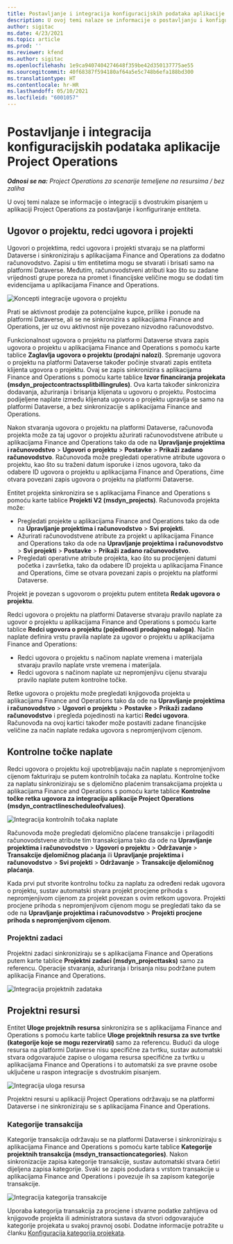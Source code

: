 ```yaml
---
title: Postavljanje i integracija konfiguracijskih podataka aplikacije Project Operations
description: U ovoj temi nalaze se informacije o postavljanju i konfiguraciji karata s dvostrukim pisanjem u aplikaciji Project Operations.
author: sigitac
ms.date: 4/23/2021
ms.topic: article
ms.prod: ''
ms.reviewer: kfend
ms.author: sigitac
ms.openlocfilehash: 1e9ca9407404274648f359be42d350137775ae55
ms.sourcegitcommit: 40f68387f594180af64a5e5c748b6efa188bd300
ms.translationtype: HT
ms.contentlocale: hr-HR
ms.lasthandoff: 05/10/2021
ms.locfileid: "6001057"
---
```

# <a name="project-operations-setup-and-configuration-data-integration"></a>Postavljanje i integracija konfiguracijskih podataka aplikacije Project Operations

_**Odnosi se na:** Project Operations za scenarije temeljene na resursima / bez zaliha_

U ovoj temi nalaze se informacije o integraciji s dvostrukim pisanjem u aplikaciji Project Operations za postavljanje i konfiguriranje entiteta.

## <a name="project-contracts-contract-lines-and-projects"></a>Ugovor o projektu, redci ugovora i projekti

Ugovori o projektima, redci ugovora i projekti stvaraju se na platformi Dataverse i sinkroniziraju s aplikacijama Finance and Operations za dodatno računovodstvo. Zapisi u tim entitetima mogu se stvarati i brisati samo na platformi Dataverse. Međutim, računovodstveni atributi kao što su zadane vrijednosti grupe poreza na promet i financijske veličine mogu se dodati tim evidencijama u aplikacijama Finance and Operations.

  ![Koncepti integracije ugovora o projektu](./media/1ProjectContract.jpg)

Prati se aktivnost prodaje za potencijalne kupce, prilike i ponude na platformi Dataverse, ali se ne sinkronizira s aplikacijama Finance and Operations, jer uz ovu aktivnost nije povezano nizvodno računovodstvo.

Funkcionalnost ugovora o projektu na platformi Dataverse stvara zapis ugovora o projektu u aplikacijama Finance and Operations s pomoću karte tablice **Zaglavlja ugovora o projektu (prodajni nalozi)**. Spremanje ugovora o projektu na platformi Dataverse također počinje stvarati zapis entiteta klijenta ugovora o projektu. Ovaj se zapis sinkronizira s aplikacijama Finance and Operations s pomoću karte tablice **Izvor financiranja projekata (msdyn\_projectcontractssplitbillingrules)**. Ova karta također sinkronizira dodavanja, ažuriranja i brisanja klijenata u ugovoru o projektu. Postocima podijeljene naplate između klijenata ugovora o projektu upravlja se samo na platformi Dataverse, a bez sinkronizacije s aplikacijama Finance and Operations.

Nakon stvaranja ugovora o projektu na platformi Dataverse, računovođa projekta može za taj ugovor o projektu ažurirati računovodstvene atribute u aplikacijama Finance and Operations tako da ode na **Upravljanje projektima i računovodstvo** > **Ugovori o projektu** > **Postavke** > **Prikaži zadano računovodstvo**. Računovođa može pregledati operativne atribute ugovora o projektu, kao što su traženi datum isporuke i iznos ugovora, tako da odabere ID ugovora o projektu u aplikacijama Finance and Operations, čime otvara povezani zapis ugovora o projektu na platformi Dataverse.

Entitet projekta sinkronizira se s aplikacijama Finance and Operations s pomoću karte tablice **Projekti V2 (msdyn\_projects)**. Računovođa projekta može:

  - Pregledati projekte u aplikacijama Finance and Operations tako da ode na **Upravljanje projektima i računovodstvo** > **Svi projekti**. 
  - Ažurirati računovodstvene atribute za projekt u aplikacijama Finance and Operations tako da ode na **Upravljanje projektima i računovodstvo** > **Svi projekti** > **Postavke** > **Prikaži zadano računovodstvo**.  
  - Pregledati operativne atribute projekta, kao što su procijenjeni datumi početka i završetka, tako da odabere ID projekta u aplikacijama Finance and Operations, čime se otvara povezani zapis o projektu na platformi Dataverse.

Projekt je povezan s ugovorom o projektu putem entiteta **Redak ugovora o projektu**.

Redci ugovora o projektu na platformi Dataverse stvaraju pravilo naplate za ugovor o projektu u aplikacijama Finance and Operations s pomoću karte tablice **Redci ugovora o projektu (pojedinosti prodajnog naloga)**. Način naplate definira vrstu pravila naplate za ugovor o projektu u aplikacijama Finance and Operations:

  - Redci ugovora o projektu s načinom naplate vremena i materijala stvaraju pravilo naplate vrste vremena i materijala.
  - Redci ugovora s načinom naplate uz nepromjenjivu cijenu stvaraju pravilo naplate putem kontrolne točke.

Retke ugovora o projektu može pregledati knjigovođa projekta u aplikacijama Finance and Operations tako da ode na **Upravljanje projektima i računovodstvo** > **Ugovori o projektu** > **Postavke** > **Prikaži zadano računovodstvo** i pregleda pojedinosti na kartici **Redci ugovora**. Računovođa na ovoj kartici također može postaviti zadane financijske veličine za način naplate redaka ugovora s nepromjenjivom cijenom.

## <a name="billing-milestones"></a>Kontrolne točke naplate

Redci ugovora o projektu koji upotrebljavaju način naplate s nepromjenjivom cijenom fakturiraju se putem kontrolnih točaka za naplatu. Kontrolne točke za naplatu sinkroniziraju se s djelomično plaćenim transakcijama projekta u aplikacijama Finance and Operations s pomoću karte tablice **Kontrolne točke retka ugovora za integraciju aplikacije Project Operations (msdyn\_contractlinescheduleofvalues)**.

  ![Integracija kontrolnih točaka naplate](./media/2Milestones.jpg)

Računovođa može pregledati djelomično plaćene transakcije i prilagoditi računovodstvene atribute tim transakcijama tako da ode na **Upravljanje projektima i računovodstvo** > **Ugovori o projektu** > **Održavanje** > **Transakcije djelomičnog plaćanja** ili **Upravljanje projektima i računovodstvo** > **Svi projekti** > **Održavanje** > **Transakcije djelomičnog plaćanja**.

Kada prvi put stvorite kontrolnu točku za naplatu za određeni redak ugovora o projektu, sustav automatski stvara projekt procjene prihoda s nepromjenjivom cijenom za projekt povezan s ovim retkom ugovora. Projekti procjene prihoda s nepromjenjivom cijenom mogu se pregledati tako da se ode na **Upravljanje projektima i računovodstvo** > **Projekti procjene prihoda s nepromjenjivom cijenom**.

### <a name="project-tasks"></a>Projektni zadaci

Projektni zadaci sinkroniziraju se s aplikacijama Finance and Operations putem karte tablice **Projektni zadaci (msdyn\_projecttasks)** samo za referencu. Operacije stvaranja, ažuriranja i brisanja nisu podržane putem aplikacija Finance and Operations.

  ![Integracija projektnih zadataka](./media/3Tasks.jpg)

## <a name="project-resources"></a>Projektni resursi

Entitet **Uloge projektnih resursa** sinkronizira se s aplikacijama Finance and Operations s pomoću karte tablice **Uloge projektnih resursa za sve tvrtke (kategorije koje se mogu rezervirati)** samo za referencu. Budući da uloge resursa na platformi Dataverse nisu specifične za tvrtku, sustav automatski stvara odgovarajuće zapise o ulogama resursa specifične za tvrtku u aplikacijama Finance and Operations i to automatski za sve pravne osobe uključene u raspon integracije s dvostrukim pisanjem.

![Integracija uloga resursa](./media/5Resources.jpg)

Projektni resursi u aplikaciji Project Operations održavaju se na platformi Dataverse i ne sinkroniziraju se s aplikacijama Finance and Operations.

### <a name="transaction-categories"></a>Kategorije transakcija

Kategorije transakcija održavaju se na platformi Dataverse i sinkroniziraju s aplikacijama Finance and Operations s pomoću karte tablice **Kategorije projektnih transakcija (msdyn\_transactioncategories)**. Nakon sinkronizacije zapisa kategorije transakcije, sustav automatski stvara četiri dijeljena zapisa kategorije. Svaki se zapis podudara s vrstom transakcije u aplikacijama Finance and Operations i povezuje ih sa zapisom kategorije transakcije.

![Integracija kategorija transakcije](./media/4TransactionCategories.jpg)

Uporaba kategorija transakcija za procjene i stvarne podatke zahtijeva od knjigovođe projekta ili administratora sustava da stvori odgovarajuće kategorije projekata u svakoj pravnoj osobi. Dodatne informacije potražite u članku [Konfiguracija kategorija projekata](../project-accounting/configure-project-categories.md).
